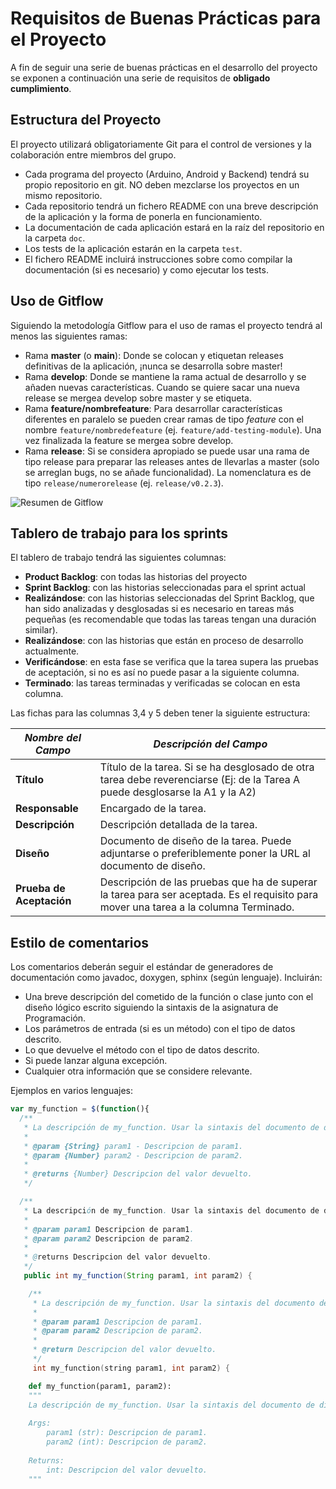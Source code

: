 # Requisitos de Buenas Prácticas para el Proyecto

A fin de seguir una serie de buenas prácticas en el desarrollo del proyecto se exponen a continuación una serie de requisitos de **obligado cumplimiento**.


## Estructura del Proyecto

El proyecto utilizará obligatoriamente Git para el control de versiones y la colaboración entre miembros del grupo.

* Cada programa del proyecto (Arduino, Android y Backend) tendrá su propio repositorio en git. NO deben mezclarse los proyectos en un mismo repositorio.
* Cada repositorio tendrá un fichero README con una breve descripción de la aplicación y la forma de ponerla en funcionamiento.
* La documentación de cada aplicación estará en la raíz del repositorio en la carpeta `doc`.
* Los tests de la aplicación estarán en la carpeta `test`.
* El fichero README incluirá instrucciones sobre como compilar la documentación (si es necesario) y como ejecutar los tests.


## Uso de Gitflow
Siguiendo la metodología Gitflow para el uso de ramas el proyecto tendrá al menos las siguientes ramas:

* Rama **master** (o **main**): Donde se colocan y etiquetan releases definitivas de la aplicación, ¡nunca se desarrolla sobre master!
* Rama **develop**: Donde se mantiene la rama actual de desarrollo y se añaden nuevas características. Cuando se quiere sacar una nueva release se mergea develop sobre master y se etiqueta.
* Rama **feature/nombrefeature**: Para desarrollar características diferentes en paralelo se pueden crear ramas de tipo *feature* con el nombre `feature/nombredefeature` (ej. `feature/add-testing-module`). Una vez finalizada la feature se mergea sobre develop.
* Rama **release**: Si se considera apropiado se puede usar una rama de tipo release para preparar las releases antes de llevarlas a master (solo se arreglan bugs, no se añade funcionalidad). La nomenclatura es de tipo `release/numerorelease` (ej. `release/v0.2.3`).

![Resumen de Gitflow](https://salesforcegraells.files.wordpress.com/2017/10/gitflow-workflow.jpg)

## Tablero de trabajo para los sprints

El tablero de trabajo tendrá las siguientes columnas:

* **Product Backlog**: con todas las historias del proyecto
* **Sprint Backlog**: con las historias seleccionadas para el sprint actual
* **Realizándose**: con las historias seleccionadas del Sprint Backlog, que han sido analizadas y desglosadas si es necesario en tareas más pequeñas (es recomendable que todas las tareas tengan una duración similar).
* **Realizándose**: con las historias que están en proceso de desarrollo actualmente.
* **Verificándose**: en esta fase se verifica que la tarea supera las pruebas de aceptación, si no es así no puede pasar a la siguiente columna.
* **Terminado**: las tareas terminadas y verificadas se colocan en esta columna.

Las fichas para las columnas 3,4 y 5 deben tener la siguiente estructura:

| _Nombre del Campo_     	| _Descripción del Campo_                                                                                                                 	|
|----------------------	|---------------------------------------------------------------------------------------------------------------------------------------	|
| **Título**               	| Título de la tarea. Si se ha desglosado de otra tarea debe reverenciarse (Ej: de la Tarea A puede desglosarse la A1 y la A2)          	|
| **Responsable**          	| Encargado de la tarea.                                                                                                                	|
| **Descripción**          	| Descripción detallada de la tarea.                                                                                                    	|
| **Diseño**               	| Documento de diseño de la tarea. Puede adjuntarse o preferiblemente poner la URL al documento de diseño.                              	|
| **Prueba de Aceptación** 	| Descripción de las pruebas que ha de superar la tarea para ser aceptada. Es el requisito para mover una tarea a la columna Terminado. 	|

## Estilo de comentarios

Los comentarios deberán seguir el estándar de generadores de documentación como javadoc, doxygen, sphinx (según lenguaje). Incluirán:

* Una breve descripción del cometido de la función o clase junto con el diseño lógico escrito siguiendo la sintaxis de la asignatura de Programación.
* Los parámetros de entrada (si es un método) con el tipo de datos descrito.
* Lo que devuelve el método con el tipo de datos descrito.
* Si puede lanzar alguna excepción.
* Cualquier otra información que se considere relevante.

Ejemplos en varios lenguajes:


```javascript
var my_function = $(function(){
  /**
   * La descripción de my_function. Usar la sintaxis del documento de diseño
   *
   * @param {String} param1 - Descripcion de param1.
   * @param {Number} param2 - Descripcion de param2.
   * 
   * @returns {Number} Descripcion del valor devuelto.
   */
```

```java
  /**
   * La descripción de my_function. Usar la sintaxis del documento de diseño
   *
   * @param param1 Descripcion de param1.
   * @param param2 Descripcion de param2.
   * 
   * @returns Descripcion del valor devuelto.
   */
   public int my_function(String param1, int param2) {
```

```c++
    /**
     * La descripción de my_function. Usar la sintaxis del documento de diseño
     * 
     * @param param1 Descripcion de param1.
     * @param param2 Descripcion de param2.
     * 
     * @return Descripcion del valor devuelto.
     */
     int my_function(string param1, int param2) {
```

```python
    def my_function(param1, param2):
    """
    La descripción de my_function. Usar la sintaxis del documento de diseño
    
    Args:
        param1 (str): Descripcion de param1.
        param2 (int): Descripcion de param2.
        
    Returns:
        int: Descripcion del valor devuelto.
    """
```
